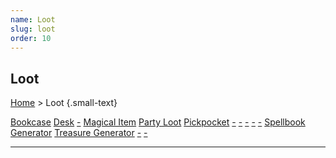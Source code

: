 ```yaml
---
name: Loot
slug: loot
order: 10
---
```

## Loot
[Home](dm-operations-center) > Loot {.small-text}

<div class="menu-container">
    <a href=".">Bookcase</a>
    <a href=".">Desk</a>
    <a href=".">-</a>
    <a href=".">Magical Item</a>
    <a href=".">Party Loot</a>
    <a href=".">Pickpocket</a>
    <a href=".">-</a>
    <a href=".">-</a>
    <a href=".">-</a>
    <a href=".">-</a>
    <a href=".">-</a>
    <a href=".">Spellbook Generator</a>
    <a href=".">Treasure Generator</a>
    <a href=".">-</a>
    <a href=".">-</a>
</div>
<hr/>